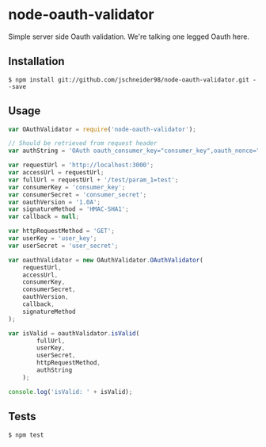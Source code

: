 # node-oauth-validator
Simple server side Oauth validation. We're talking one legged Oauth here.

## Installation

    $ npm install git://github.com/jschneider98/node-oauth-validator.git --save

## Usage

```javascript
var OAuthValidator = require('node-oauth-validator');

// Should be retrieved from request header
var authString = 'OAuth oauth_consumer_key="consumer_key",oauth_nonce="8OBpuvFSRwgdU7Q0oFkqa13XwGfGMXym",oauth_signature_method="HMAC-SHA1",oauth_timestamp="1452891729",oauth_token="user_key",oauth_version="1.0A",oauth_signature="Qp6Q5fp2fJ6Y6SelcPGGK%2Fs%2FluI%3D"'

var requestUrl = 'http://localhost:3000';
var accessUrl = requestUrl;
var fullUrl = requestUrl + '/test/param_1=test';
var consumerKey = 'consumer_key';
var consumerSecret = 'consumer_secret';
var oauthVersion = '1.0A';
var signatureMethod = 'HMAC-SHA1';
var callback = null;

var httpRequestMethod = 'GET';
var userKey = 'user_key';
var userSecret = 'user_secret';

var oauthValidator = new OAuthValidator.OAuthValidator(
    requestUrl,
    accessUrl,
    consumerKey,
    consumerSecret,
    oauthVersion,
    callback,
    signatureMethod
);

var isValid = oauthValidator.isValid(
        fullUrl,
        userKey,
        userSecret,
        httpRequestMethod,
        authString
    );

console.log('isValid: ' + isValid);

```

## Tests

    $ npm test